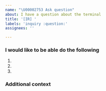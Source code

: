 ```yaml
---
name: "\U00002753 Ask question"
about: I have a question about the terminal
title: '[IR] '
labels: 'inquiry :question:'
assignees: ''

---
```

<!-- Please fill all fields of this template do not ignore them
     DO NOT REMOVE THE TITLE PREFIX -->
### I would like to be able do the following
<!-- Fill in the numbered steps below with the information required until
the question you are submitting becomes apparent. You can add more steps as needed. -->
1.
2.
3.

### Additional context
<!--
Please add any notes in a single line that explains this further information in
terms that a user can understand.
-->
